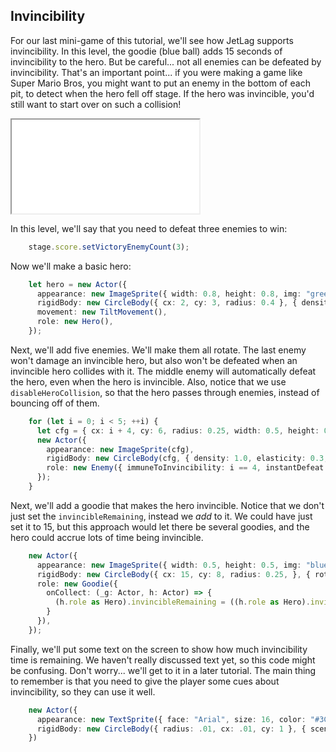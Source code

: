 ## Invincibility

For our last mini-game of this tutorial, we'll see how JetLag supports
invincibility.  In this level, the goodie (blue ball) adds 15 seconds of
invincibility to the hero.  But be careful... not all enemies can be defeated
by invincibility.  That's an important point... if you were making a game
like Super Mario Bros, you might want to put an enemy in the bottom of each
pit, to detect when the hero fell off stage.  If the hero was invincible,
you'd still want to start over on such a collision!

<iframe src="game_17.iframe.html"></iframe>

In this level, we'll say that you need to defeat three enemies to win:

```typescript
    stage.score.setVictoryEnemyCount(3);
```

Now we'll make a basic hero:

```typescript
    let hero = new Actor({
      appearance: new ImageSprite({ width: 0.8, height: 0.8, img: "green_ball.png" }),
      rigidBody: new CircleBody({ cx: 2, cy: 3, radius: 0.4 }, { density: 2 }),
      movement: new TiltMovement(),
      role: new Hero(),
    });
```

Next, we'll add five enemies.  We'll make them all rotate.  The last enemy won't
damage an invincible hero, but also won't be defeated when an invincible hero
collides with it.  The middle enemy will automatically defeat the hero, even
when the hero is invincible.  Also, notice that we use `disableHeroCollision`,
so that the hero passes through enemies, instead of bouncing off of them.

```typescript
    for (let i = 0; i < 5; ++i) {
      let cfg = { cx: i + 4, cy: 6, radius: 0.25, width: 0.5, height: 0.5, img: "red_ball.png" };
      new Actor({
        appearance: new ImageSprite(cfg),
        rigidBody: new CircleBody(cfg, { density: 1.0, elasticity: 0.3, friction: 0.6, rotationSpeed: 1 }),
        role: new Enemy({ immuneToInvincibility: i == 4, instantDefeat: i == 2, disableHeroCollision: true }),
      });
    }
```

Next, we'll add a goodie that makes the hero invincible.  Notice that we don't
just set the `invincibleRemaining`, instead we *add* to it.  We could have just
set it to 15, but this approach would let there be several goodies, and the hero
could accrue lots of time being invincible.

```typescript
    new Actor({
      appearance: new ImageSprite({ width: 0.5, height: 0.5, img: "blue_ball.png" }),
      rigidBody: new CircleBody({ cx: 15, cy: 8, radius: 0.25, }, { rotationSpeed: .25 }),
      role: new Goodie({
        onCollect: (_g: Actor, h: Actor) => {
          (h.role as Hero).invincibleRemaining = ((h.role as Hero).invincibleRemaining + 15); return true;
        }
      }),
    });
```

Finally, we'll put some text on the screen to show how much invincibility time
is remaining.  We haven't really discussed text yet, so this code might be
confusing.  Don't worry... we'll get to it in a later tutorial.  The main thing
to remember is that you need to give the player some cues about invincibility,
so they can use it well.

```typescript
    new Actor({
      appearance: new TextSprite({ face: "Arial", size: 16, color: "#3C64BF", center: false }, () => (hero.role as Hero).invincibleRemaining.toFixed(0) + " Invincibility"),
      rigidBody: new CircleBody({ radius: .01, cx: .01, cy: 1 }, { scene: stage.hud })
    })
```
